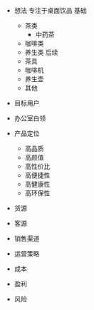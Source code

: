 

- 想法
  专注于桌面饮品
  基础
   - 茶类
     - 中药茶
   - 咖啡类
   - 养生类
  后续
   - 茶具
   - 咖啡机
   - 养生壶
   - 其他

- 目标用户
 - 办公室白领

- 产品定位
  - 高品质
  - 高颜值
  - 高性价比
  - 高便捷性
  - 高健康性
  - 高环保性
- 货源
- 客源
- 销售渠道
- 运营策略
- 成本
- 盈利
- 风险




